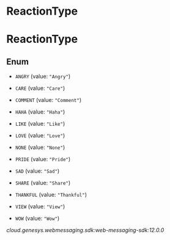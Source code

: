 # ReactionType


# ReactionType

## Enum


* `ANGRY` (value: `"Angry"`)

* `CARE` (value: `"Care"`)

* `COMMENT` (value: `"Comment"`)

* `HAHA` (value: `"Haha"`)

* `LIKE` (value: `"Like"`)

* `LOVE` (value: `"Love"`)

* `NONE` (value: `"None"`)

* `PRIDE` (value: `"Pride"`)

* `SAD` (value: `"Sad"`)

* `SHARE` (value: `"Share"`)

* `THANKFUL` (value: `"Thankful"`)

* `VIEW` (value: `"View"`)

* `WOW` (value: `"Wow"`)




_cloud.genesys.webmessaging.sdk:web-messaging-sdk:12.0.0_
